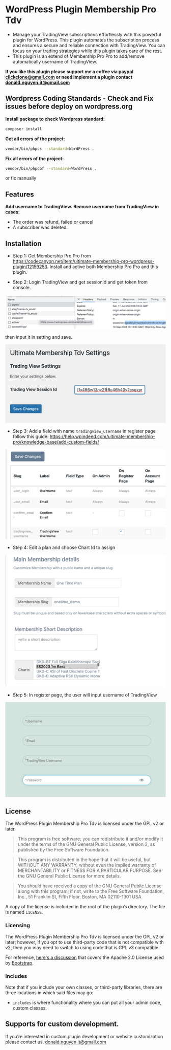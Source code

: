 # WordPress Plugin Membership Pro Tdv 
* Manage your TradingView subscriptions effortlessly with this powerful plugin for WordPress. This plugin automates the subscription process and ensures a secure and reliable connection with TradingView. You can focus on your trading strategies while this plugin takes care of the rest.
* This plugin is an extend of Membership Pro Pro to add/remove automatically username of TradingView.

**If you like this plugin please support me a coffee via paypal clickclone@gmail.com or need implement a plugin contact donald.nguyen.it@gmail.com**

## Wordpress Coding Standards - Check and Fix issues before deploy on wordpress.org

**Install package to check Wordpress standard:**

```sh
composer install
```

**Get all errors of the project:**

```sh
vendor/bin/phpcs --standard=WordPress .
```

**Fix all errors of the project:**

```sh
vendor/bin/phpcbf --standard=WordPress .
```

or fix manually

## Features
**Add username to TradingView.**
**Remove username from TradingView in cases:**
* The order was refund, failed or cancel
* A subscriber was deleted.


## Installation

* Step 1: Get Membership Pro Pro from https://codecanyon.net/item/ultimate-membership-pro-wordpress-plugin/12159253. Install and active both Membership Pro Pro and this plugin.

* Step 2: Login TradingView and get sessionid and get token from console.

![Alt text](https://github.com/dearvn/membership-pro-tdv/raw/main/sessionid.png?raw=true "Token")


 then input it in setting and save.

![Alt text](https://github.com/dearvn/membership-pro-tdv/raw/main/setting_token.png?raw=true "Setting")


* Step 3: Add a field with name `tradingview_username` in register page follow this guide: https://help.wpindeed.com/ultimate-membership-pro/knowledge-base/add-custom-fields/


![Alt text](https://github.com/dearvn/membership-pro-tdv/raw/main/custom_field.png?raw=true "Custom field")

* Step 4: Edit a plan and choose Chart Id to assign

![Alt text](https://github.com/dearvn/membership-pro-tdv/raw/main/plan.png?raw=true "Plan")

* Step 5: In register page, the user will input username of TradingView

![Alt text](https://github.com/dearvn/membership-pro-tdv/raw/main/register.png?raw=true "Register")


## License

The WordPress Plugin Membership Pro Tdv is licensed under the GPL v2 or later.

> This program is free software; you can redistribute it and/or modify it under the terms of the GNU General Public License, version 2, as published by the Free Software Foundation.

> This program is distributed in the hope that it will be useful, but WITHOUT ANY WARRANTY; without even the implied warranty of MERCHANTABILITY or FITNESS FOR A PARTICULAR PURPOSE. See the GNU General Public License for more details.

> You should have received a copy of the GNU General Public License along with this program; if not, write to the Free Software Foundation, Inc., 51 Franklin St, Fifth Floor, Boston, MA 02110-1301 USA

A copy of the license is included in the root of the plugin’s directory. The file is named `LICENSE`.


### Licensing

The WordPress Plugin Membership Pro Tdv is licensed under the GPL v2 or later; however, if you opt to use third-party code that is not compatible with v2, then you may need to switch to using code that is GPL v3 compatible.

For reference, [here's a discussion](http://make.wordpress.org/themes/2013/03/04/licensing-note-apache-and-gpl/) that covers the Apache 2.0 License used by [Bootstrap](http://twitter.github.io/bootstrap/).

### Includes

Note that if you include your own classes, or third-party libraries, there are three locations in which said files may go:

* `includes` is where functionality where you can put all your admin code, custom classes.

## Supports for custom development.

If you’re interested in custom plugin development or website customization please contact us. donald.nguyen.it@gmail.com
